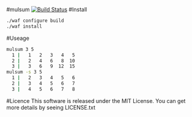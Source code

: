 #mulsum
[![Build Status](https://travis-ci.org/MuraseTomohiro/binfowork.svg)](https://travis-ci.org/MuraseTomohiro/binfowork)
#Install
```bash
./waf configure build
./waf install
```
#Useage
```bash
mulsum 3 5
  1 |   1   2   3   4   5 
  2 |   2   4   6   8  10 
  3 |   3   6   9  12  15 
mulsum -s 3 5
  1 |   2   3   4   5   6 
  2 |   3   4   5   6   7 
  3 |   4   5   6   7   8 
```
#Licence
This software is released under the MIT License.
You can get more details by seeing LICENSE.txt
